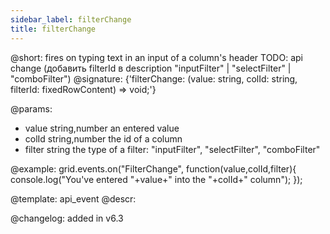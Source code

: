 ```yaml
---
sidebar_label: filterChange
title: filterChange
---          
```


@short: fires on typing text in an input of a column's header
TODO: api change (добавить filterId в description "inputFilter" | "selectFilter" | "comboFilter")
@signature: {'filterChange: (value: string, colId: string, filterId: fixedRowContent) => void;'}

@params:
- value		string,number		an entered value
- colId		string,number		the id of a column
- filter	string				the type of a filter: "inputFilter", "selectFilter", "comboFilter"

@example:
grid.events.on("FilterChange", function(value,colId,filter){
    console.log("You've entered "+value+" into the "+colId+" column");
});

@template: api_event
@descr:

@changelog: added in v6.3
